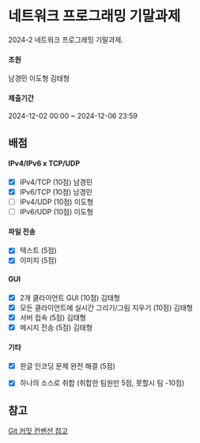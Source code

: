 # 네트워크 프로그래밍 기말과제

2024-2 네트워크 프로그래밍 기말과제.

#### 조원
남경민
이도형
김태형

#### 제출기간
2024-12-02 00:00 ~ 2024-12-06 23:59

## 배점

#### IPv4/IPv6 x TCP/UDP
- [x] IPv4/TCP (10점) 남경민
- [x] IPv6/TCP (10점) 남경민
- [ ] IPv4/UDP (10점) 이도형
- [ ] IPv6/UDP (10점) 이도형
      
#### 파일 전송
- [x] 텍스트 (5점)
- [x] 이미지 (5점)

#### GUI 
- [x] 2개 클라이언트 GUI (10점) 김태형
- [x] 모든 클라이언트에 실시간 그리기/그림 지우기 (10점) 김태형
- [x] 서버 접속 (5점) 김태형
- [x] 메시지 전송 (5점) 김태형

#### 기타
- [x] 한글 인코딩 문제 완전 해결 (5점)
- [x] 하나의 소스로 취합 (취합한 팀원만 5점, 못할시 팀 -10점)


## 참고

[Git 커밋 컨벤션 참고](https://velog.io/@shin6403/Git-git-%EC%BB%A4%EB%B0%8B-%EC%BB%A8%EB%B2%A4%EC%85%98-%EC%84%A4%EC%A0%95%ED%95%98%EA%B8%B0)
